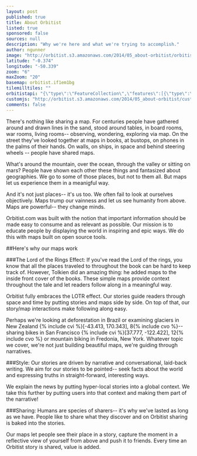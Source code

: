 ```yaml
---
layout: post
published: true
title: About Orbitist
listed: true
sponsored: false
sources: null
description: "Why we're here and what we're trying to accomplish."
author: ngunner
image: "http://orbitist.s3.amazonaws.com/2014/05_about-orbitist/orbitist_illustration.jpg"
latitude: "-0.374"
longitude: "-50.339"
zoom: "6"
maxZoom: "20"
basemap: orbitist.if1em1bg
tilemilltiles: ""
orbitistapi: "{\"type\":\"FeatureCollection\",\"features\":[{\"type\":\"Feature\",\"geometry\":{\"type\":\"Point\",\"coordinates\":[-122.42477416993,37.765286825038]},\"properties\":{\"name\":\"San Francisco Bike Share\",\"description\":\"\\u003Cimg typeof=\\u0022foaf:Image\\u0022 src=\\u0022http:\\/\\/api.orbitist.com\\/sites\\/default\\/files\\/styles\\/retina_600\\/public\\/images\\/1280px-Bay_Area_Bike_Share_launch_in_San_Jose_CA.jpg?itok=XWu5SkkR\\u0022 width=\\u0022600\\u0022 height=\\u0022400\\u0022 alt=\\u0022\\u0022 \\/\\u003E\\n\\u003Cp\\u003ESan Francisco is one of the most progressive biking towns in the United States.\\u003C\\/p\\u003E\\n\\n\\u003Csmall\\u003E\\u003Ca href=\\u0022http:\\/\\/en.wikipedia.org\\/wiki\\/Bay_Area_Bike_Share#mediaviewer\\/File:Bay_Area_Bike_Share_launch_in_San_Jose_CA.jpg\\u0022 target=\\u0022_blank\\u0022\\u003EPhoto Credit\\u003C\\/a\\u003E\\u003C\\/small\\u003E\",\"field_image\":13,\"field_image_rendered\":\"\\u003Cimg typeof=\\u0022foaf:Image\\u0022 src=\\u0022http:\\/\\/api.orbitist.com\\/sites\\/default\\/files\\/styles\\/retina_600\\/public\\/images\\/1280px-Bay_Area_Bike_Share_launch_in_San_Jose_CA.jpg?itok=XWu5SkkR\\u0022 width=\\u0022600\\u0022 height=\\u0022400\\u0022 alt=\\u0022\\u0022 \\/\\u003E\",\"field_sources\":13,\"field_sources_rendered\":\"\\u003Ca href=\\u0022http:\\/\\/en.wikipedia.org\\/wiki\\/Bay_Area_Bike_Share#mediaviewer\\/File:Bay_Area_Bike_Share_launch_in_San_Jose_CA.jpg\\u0022 target=\\u0022_blank\\u0022\\u003EPhoto Credit\\u003C\\/a\\u003E\"}},{\"type\":\"Feature\",\"geometry\":{\"type\":\"Point\",\"coordinates\":[170.17393112181,-43.446563152849]},\"properties\":{\"name\":\"Franz Josef Glacier\",\"description\":\"\\u003Cimg typeof=\\u0022foaf:Image\\u0022 src=\\u0022http:\\/\\/api.orbitist.com\\/sites\\/default\\/files\\/styles\\/retina_600\\/public\\/images\\/800px-Franz_josef_Glacier_LC0250.jpg?itok=sd79CX7g\\u0022 width=\\u0022600\\u0022 height=\\u0022600\\u0022 alt=\\u0022\\u0022 \\/\\u003E\\n\\u003Cp\\u003EThe indigenous populations of New Zealand, the M\\u0101ori, believed that Hinehukatere was an adventurous lady who loved climbing the mountains. One day, she wished to impress her lover, Wawe, by taking him climbing. Though Wawe was less experienced at climbing, he agreed.  They found their way high into the peaks falling deeper in love as they went until in a turn of fate, Wawe was swept off a ledge by an avalanche. Hinehukatere, so lonely and sad sat there crying many tears. These tears froze in the valley forming a glacier called Ka Roimata o Hinehukatere meaning \\u0027The tears of Hinehukatere\\u0027.\\u003C\\/p\\u003E\\n\\u003Cp\\u003ENow that\\u0027s a pretty awesome story -- way cooler than the story of this glacier\\u0027s current name which goes something like this: Some German explorer in the 1860s pulls up to the New Zealand shore and is all \\u0022Hey look at that sweet glacier! Let\\u0027s name it after our emperor, Franz!\\u0022 Franz Joseph I that is, emperor of Austria, king of Hungary and president of the German confederation. Imagine what his resume looked like!\\u003C\\/p\\u003E\\n\\u003Cp\\u003EThe Franz Josef Glacier is unique in that it flows at a rate about 10 times faster than typical glaciers. It actually grew in size from 1984 until 2008 but has since started to rapidly decline. It is expected that more than a third of the glacier will be gone by 2100. \\u003C\\/p\\u003E\\n\\u003Cp\\u003EFranz Josef Glacier edges right up to a temperate rainforest full of lush greenery which makes it very appealing to hundreds of thousands of  tourists who hike in on foot or fly in via helicopter.\\u003C\\/p\\u003E\\n\\n\\u003Csmall\\u003E\\u003Ca href=\\u0022http:\\/\\/en.wikipedia.org\\/wiki\\/Franz_Josef_Glacier#mediaviewer\\/File:Franz_josef_Glacier_LC0250.jpg\\u0022 target=\\u0022_blank\\u0022\\u003EImage credit\\u003C\\/a\\u003E\\u003C\\/small\\u003E\",\"field_image\":11,\"field_image_rendered\":\"\\u003Cimg typeof=\\u0022foaf:Image\\u0022 src=\\u0022http:\\/\\/api.orbitist.com\\/sites\\/default\\/files\\/styles\\/retina_600\\/public\\/images\\/800px-Franz_josef_Glacier_LC0250.jpg?itok=sd79CX7g\\u0022 width=\\u0022600\\u0022 height=\\u0022600\\u0022 alt=\\u0022\\u0022 \\/\\u003E\",\"field_sources\":11,\"field_sources_rendered\":\"\\u003Ca href=\\u0022http:\\/\\/en.wikipedia.org\\/wiki\\/Franz_Josef_Glacier#mediaviewer\\/File:Franz_josef_Glacier_LC0250.jpg\\u0022 target=\\u0022_blank\\u0022\\u003EImage credit\\u003C\\/a\\u003E\"}}]}"
customjs: "http://orbitist.s3.amazonaws.com/2014/05_about-orbitist/custom.js"
comments: false
---
```


There's nothing like sharing a map. For centuries people have gathered around and drawn lines in the sand, stood around tables, in board rooms, war rooms, living rooms-- observing, wondering, exploring via map. On the street they've looked together at maps in books, at bustops, on phones in the palms of their hands. On walls, on ships, in space and behind steering wheels -- people have shared maps. 

What's around the mountain, over the ocean, through the valley or sitting on mars? People have shown each other these things and fantasized about geographies. We go to some of those places, but not to them all. But maps let us experience them in a meanigful way.

And it's not just places-- it's us too. We often fail to look at ourselves objectively. Maps trump our vainness and let us see humanity from above. Maps are powerful-- they change minds.

Orbitist.com was built with the notion that important information should be made easy to consume and as relevant as possible. Our mission is to educate people by displaying the world in inspiring and epic ways. We do this with maps built on open source tools.

##Here's why our maps work

###The Lord of the Rings Effect:
If you've read the Lord of the rings, you know that all the places traveled to throughout the book can be hard to keep track of. However, Tolkien did an amazing thing: he added maps to the inside front cover of the books. These simple maps provide context throughout the tale and let readers follow along in a meaningful way.

Orbitist fully embraces the LOTR effect. Our stories guide readers through space and time by putting stories and maps side by side. On top of that, our story/map interactions make following along easy. 

Perhaps we're looking at deforestation in Brazil or examining glaciers in New Zealand {% include cvi %}[-43.413, 170.343], 8{% include cvo %}-- sharing bikes in San Francisco {% include cvi %}[37.777, -122.422], 12{% include cvo %} or mountain biking in Fredonia, New York. Whatever topic we cover, we're not just building beautiful maps, we're guiding through narratives. 

###Style:
Our stories are driven by narrative and conversational, laid-back writing. We aim for our stories to be pointed-- seek facts about the world and expressing truths in straight-forward, interesting ways. 

We explain the news by putting hyper-local stories into a global context. We take this further by putting users into that context and making them part of the narrative! 

###Sharing:
Humans are species of sharers-- it's why we've lasted as long as we have. People like to share what they discover and on Orbitist sharing is baked into the stories.

Our maps let people see their place in a story, capture the moment in a reflective view of yourself from above and push it to friends. Every time an Orbitist story is shared, value is added.